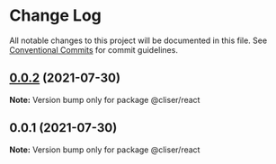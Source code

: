 # Change Log

All notable changes to this project will be documented in this file.
See [Conventional Commits](https://conventionalcommits.org) for commit guidelines.

## [0.0.2](https://github.com/linq2js/cliser/compare/@cliser/react@0.0.1...@cliser/react@0.0.2) (2021-07-30)

**Note:** Version bump only for package @cliser/react





## 0.0.1 (2021-07-30)

**Note:** Version bump only for package @cliser/react
